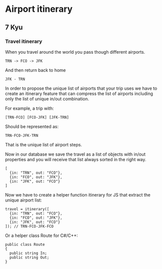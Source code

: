 # Airport itinerary
## 7 Kyu

### Travel itinerary

When you travel around the world you pass though different airports.
```
TRN -> FCO -> JFK
```
And then return back to home
```
JFK - TRN
```
In order to propose the unique list of airports that your trip uses we have to create an itinerary feature that can compress the list of airports including only the list of unique in/out combination.

For example, a trip with:
```
[TRN-FCO] [FCO-JFK] [JFK-TRN]
```
Should be represented as:
```
TRN-FCO-JFK-TRN
```
That is the unique list of airport steps.

Now in our database we save the travel as a list of objects with in/out properties and you will receive that list always sorted in the right way.
```
[
  {in: "TRN", out: "FCO"},
  {in: "FCO", out: "JFK"},
  {in: "JFK", out: "FCO"}
]
```
Now we have to create a helper function itinerary for JS that extract the unique airport list:
```
travel = itinerary([
  {in: "TRN", out: "FCO"},
  {in: "FCO", out: "JFK"},
  {in: "JFK", out: "FCO"}
]); // TRN-FCO-JFK-FCO
```
Or a helper class Route for C#/C++:
```
public class Route
{
  public string In;
  public string Out;
}
```
